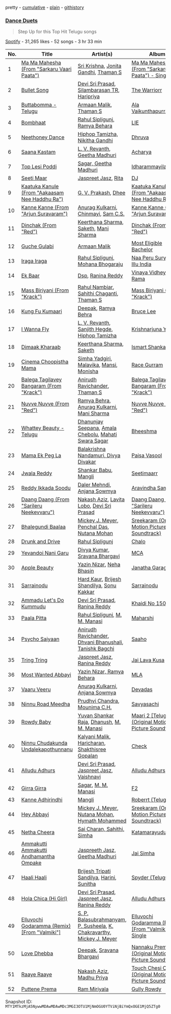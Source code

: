 pretty - [cumulative](/playlists/cumulative/37i9dQZF1DWTt3gMo0DLxA.md) - [plain](/playlists/plain/37i9dQZF1DWTt3gMo0DLxA) - [githistory](https://github.githistory.xyz/mackorone/spotify-playlist-archive/blob/main/playlists/plain/37i9dQZF1DWTt3gMo0DLxA)

### [Dance Duets](https://open.spotify.com/playlist/37i9dQZF1DWTt3gMo0DLxA)

> Step Up for this Top Hit Telugu songs

[Spotify](https://open.spotify.com/user/spotify) - 31,265 likes - 52 songs - 3 hr 33 min

| No. | Title | Artist(s) | Album | Length |
|---|---|---|---|---|
| 1 | [Ma Ma Mahesha \(From "Sarkaru Vaari Paata"\)](https://open.spotify.com/track/0d4ZeWg7NBzA5NnFPn8a89) | [Sri Krishna](https://open.spotify.com/artist/06V3WlbxMpgl639AJoFH7C), [Jonita Gandhi](https://open.spotify.com/artist/00sCATpEvwH48ays7PlQFU), [Thaman S](https://open.spotify.com/artist/2FgHPfRprDaylrSRVf1UlN) | [Ma Ma Mahesha \(From "Sarkaru Vaari Paata"\) \- Single](https://open.spotify.com/album/5uX9rfa81opm0YiGEVYet4) | 4:06 |
| 2 | [Bullet Song](https://open.spotify.com/track/7Mi0pugIa9VPQm7ykGWIfa) | [Devi Sri Prasad](https://open.spotify.com/artist/5sSzCxHtgL82pYDvx2QyEU), [Silambarasan TR](https://open.spotify.com/artist/5Hn84AFwiTEi8eMoI5B9AS), [Haripriya](https://open.spotify.com/artist/1CUAEnzS0hidDnH66AUS3h) | [The Warriorr](https://open.spotify.com/album/424KdwSKagxxopiqLlbasW) | 3:57 |
| 3 | [Buttabomma \- Telugu](https://open.spotify.com/track/0dnDTvdUco2UbaBjUtPxNS) | [Armaan Malik](https://open.spotify.com/artist/4IKVDbCSBTxBeAsMKjAuTs), [Thaman S](https://open.spotify.com/artist/2FgHPfRprDaylrSRVf1UlN) | [Ala Vaikunthapurramuloo](https://open.spotify.com/album/2dnfny8QAiGbUk9NI2P9c2) | 3:18 |
| 4 | [Bombhaat](https://open.spotify.com/track/0VcO1SA3oUKl1qHSUc6LxQ) | [Rahul Sipligunj, Ramya Behara](https://open.spotify.com/artist/1FU5zchVyOx3ShCCLu9wb2) | [LIE](https://open.spotify.com/album/5qpZDTqwLtGVwWlSz8TcHV) | 4:03 |
| 5 | [Neethoney Dance](https://open.spotify.com/track/2kFaEZJM9coKfesI5LOaPJ) | [Hiphop Tamizha, Nikitha Gandhi](https://open.spotify.com/artist/0BRNfdgdsMkjl1N9MNXJrc) | [Dhruva](https://open.spotify.com/album/2mutIulE85wKAHrrP0oCuM) | 3:14 |
| 6 | [Saana Kastam](https://open.spotify.com/track/6GbObXudr6oFWk8FdHHLeh) | [L\. V\. Revanth](https://open.spotify.com/artist/2OrTfOi3k8VMFLuvC527bB), [Geetha Madhuri](https://open.spotify.com/artist/5qhGpFQDS0CHw4cKeCzaai) | [Acharya](https://open.spotify.com/album/5UlyI2OfFD3HPWgsui3YL3) | 4:04 |
| 7 | [Top Lesi Poddi](https://open.spotify.com/track/0FSrCEox8bEpO3RD6ZfEr5) | [Sagar, Geetha Madhuri](https://open.spotify.com/artist/4cjneCieMET25rMaFXwudS) | [Idharammayilatho](https://open.spotify.com/album/6o9ysd0MFQXd6g4eWtcvNq) | 4:17 |
| 8 | [Seeti Maar](https://open.spotify.com/track/5VayHAvzwBx4i87c1twFjS) | [Jaspreet Jasz](https://open.spotify.com/artist/65jsdEMz2d1jbIECHqAhFr), [Rita](https://open.spotify.com/artist/3Z7tNWlrQnxjy4LuhlHAAB) | [DJ](https://open.spotify.com/album/1kGnuSqFejTLaDJefAU7yw) | 4:10 |
| 9 | [Kaatuka Kanule \(From "Aakaasam Nee Haddhu Ra"\)](https://open.spotify.com/track/1HobaVS51OdBZqNmqt1TX7) | [G\. V\. Prakash](https://open.spotify.com/artist/5VVN3xZw1i2qihfITZlvCZ), [Dhee](https://open.spotify.com/artist/77YvCBWe0tTLygpgSJsdOH) | [Kaatuka Kanule \(From "Aakaasam Nee Haddhu Ra"\)](https://open.spotify.com/album/182Ps1T0Kkl5thJcmCT0aC) | 4:06 |
| 10 | [Kanne Kanne \(From "Arjun Suravaram"\)](https://open.spotify.com/track/1Ufd6lvT02tqohgJr8FEtM) | [Anurag Kulkarni](https://open.spotify.com/artist/6LWyVEIBnx7MoRBhQxu9om), [Chinmayi](https://open.spotify.com/artist/5UJ2sHO2ELrgW6aXeRLTQQ), [Sam C.S.](https://open.spotify.com/artist/5VAyiDhBinVfc6RM5RKnLa) | [Kanne Kanne \(From "Arjun Suravaram"\)](https://open.spotify.com/album/6iMuAQSexPEINcUSTwCK3f) | 4:50 |
| 11 | [Dinchak \(From "Red"\)](https://open.spotify.com/track/0iT2FnhutL3yJh7DXy1SOG) | [Keerthana Sharma](https://open.spotify.com/artist/3MVZmcDNyoI81ZmAu0YiF7), [Saketh](https://open.spotify.com/artist/2Z4Ts7fIjfQ78Nh7EEy1bQ), [Mani Sharma](https://open.spotify.com/artist/3AMxH9QIPZbK8ND8C9j4Ss) | [Dinchak \(From "Red"\)](https://open.spotify.com/album/1935AnvPstXORnGqOf8rgW) | 5:19 |
| 12 | [Guche Gulabi](https://open.spotify.com/track/7t2bn7EHAvTPKn7wNKLCoK) | [Armaan Malik](https://open.spotify.com/artist/4IKVDbCSBTxBeAsMKjAuTs) | [Most Eligible Bachelor](https://open.spotify.com/album/10WgwwI8tcErXXUWzQhOOJ) | 4:42 |
| 13 | [Iraga Iraga](https://open.spotify.com/track/2RCigtiYWf4LBCbp60m7Qg) | [Rahul Sipligunj, Mohana Bhogaraju](https://open.spotify.com/artist/61QdqNUW0qSz0GoaeVe6Gw) | [Naa Peru Surya Naa Illu India](https://open.spotify.com/album/3S0ezMfLB53pIEfYwAdG9R) | 4:00 |
| 14 | [Ek Baar](https://open.spotify.com/track/7KWksSySkwqGS3vo59yygt) | [Dsp](https://open.spotify.com/artist/2TxDLvRVA0F4LAIyqakei7), [Ranina Reddy](https://open.spotify.com/artist/5wr6cv6sLD88vQKkMy8w2H) | [Vinaya Vidheya Rama](https://open.spotify.com/album/6LgFMvJH3ChdcFHgpCYCkF) | 4:19 |
| 15 | [Mass Biriyani \(From "Krack"\)](https://open.spotify.com/track/1z3tN40wH9dixW1aSaRDd5) | [Rahul Nambiar](https://open.spotify.com/artist/5a2WF7juQ5oilpZCqikRtP), [Sahithi Chaganti](https://open.spotify.com/artist/01dP5AXWzqsUZj4VIcUSDM), [Thaman S](https://open.spotify.com/artist/2FgHPfRprDaylrSRVf1UlN) | [Mass Biriyani \(From "Krack"\)](https://open.spotify.com/album/2j4BXFHljGo2IWurG8eUOY) | 3:58 |
| 16 | [Kung Fu Kumaari](https://open.spotify.com/track/3RasaEUueHNTzBM2JB3qxK) | [Deepak](https://open.spotify.com/artist/2f1w7WdCu6ePA67yFTlLM3), [Ramya Behra](https://open.spotify.com/artist/4svvMm4TQnkphZJfhLCzzv) | [Bruce Lee](https://open.spotify.com/album/2rB63Sy0Lbll94LSvqo0gE) | 4:26 |
| 17 | [I Wanna Fly](https://open.spotify.com/track/78PoXHAbXHvOx0HMaa1a8z) | [L\. V\. Revanth](https://open.spotify.com/artist/2OrTfOi3k8VMFLuvC527bB), [Sanjith Hegde](https://open.spotify.com/artist/1plObTufEAfeL1hk8Qz24v), [Hiphop Tamizha](https://open.spotify.com/artist/7zFBW2JxM4bgTTKxCRcS8Q) | [Krishnarjuna Yudham](https://open.spotify.com/album/3i0yyqAxnVUW0XWitqUiG8) | 3:58 |
| 18 | [Dimaak Kharaab](https://open.spotify.com/track/1elXc8r6RHfMCwm0QSJRC0) | [Keerthana Sharma](https://open.spotify.com/artist/3MVZmcDNyoI81ZmAu0YiF7), [Saketh](https://open.spotify.com/artist/2Z4Ts7fIjfQ78Nh7EEy1bQ) | [Ismart Shankar](https://open.spotify.com/album/2qBCmDv2UTmyzFc10SrAIf) | 4:40 |
| 19 | [Cinema Choopistha Mama](https://open.spotify.com/track/4HTDl31KMbRxWrH778ffvV) | [Simha Yadgiri](https://open.spotify.com/artist/32Uwf51gH5NnFG96viJNUZ), [Malavika](https://open.spotify.com/artist/2KYWcjtMcKmqEWjpjB6XpT), [Mansi](https://open.spotify.com/artist/1wQJ1Ayact7i3gzsfCfGhw), [Monisha](https://open.spotify.com/artist/7zflVRASfYKDym83CqIsur) | [Race Gurram](https://open.spotify.com/album/6qESUjEdldht18WkWpLw4n) | 4:30 |
| 20 | [Balega Tagilavey Bangaram \(From "Krack"\)](https://open.spotify.com/track/3ZArIoBa7G4RoQbzWCBgkD) | [Anirudh Ravichander](https://open.spotify.com/artist/4zCH9qm4R2DADamUHMCa6O), [Thaman S](https://open.spotify.com/artist/2FgHPfRprDaylrSRVf1UlN) | [Balega Tagilavey Bangaram \(From "Krack"\)](https://open.spotify.com/album/21nM2vkOGhGpMoFL3PRm63) | 3:43 |
| 21 | [Nuvve Nuvve \(From "Red"\)](https://open.spotify.com/track/7Ft65MCYElRCDo7jOekQFs) | [Ramya Behra](https://open.spotify.com/artist/4svvMm4TQnkphZJfhLCzzv), [Anurag Kulkarni](https://open.spotify.com/artist/6LWyVEIBnx7MoRBhQxu9om), [Mani Sharma](https://open.spotify.com/artist/3AMxH9QIPZbK8ND8C9j4Ss) | [Nuvve Nuvve \(From "Red"\)](https://open.spotify.com/album/33bGNKG4SqamfmuenEbtcn) | 4:13 |
| 22 | [Whattey Beauty \- Telugu](https://open.spotify.com/track/3KUD3u6xFEIewEQVppwXbH) | [Dhanunjay Seepana](https://open.spotify.com/artist/5DxwUWyGp1uejyE80iJcn0), [Amala Chebolu](https://open.spotify.com/artist/0DdlrGRKjpM9Mqon7dHVm8), [Mahati Swara Sagar](https://open.spotify.com/artist/27dNKsHZrQKGnAlFCLDlzd) | [Bheeshma](https://open.spotify.com/album/6AQtdnP4yOGeHGfVLU6J50) | 3:54 |
| 23 | [Mama Ek Peg La](https://open.spotify.com/track/1D8dEFWzWPCs9kk2BaWDGS) | [Balakrishna Nandamuri, Divya Divakar](https://open.spotify.com/artist/0kAzI0IwtEwKqfdndPhEBY) | [Paisa Vasool](https://open.spotify.com/album/2mvMBtAd07PuPbmBH56YcF) | 3:36 |
| 24 | [Jwala Reddy](https://open.spotify.com/track/3sJsBrmu3pVEbxSW5vMQoi) | [Shankar Babu](https://open.spotify.com/artist/0gXtTHD29pO85I6glSfzDD), [Mangli](https://open.spotify.com/artist/1pDF5UltcypyatITA3Pduo) | [Seetimaarr](https://open.spotify.com/album/5QkCmd6LakXYNkzKhDDBsV) | 4:05 |
| 25 | [Reddy Ikkada Soodu](https://open.spotify.com/track/0AC0O74oBjVfCp0SHr3kQ6) | [Daler Mehndi](https://open.spotify.com/artist/6wa1AsxB9oJP7lwNSmbcYx), [Anjana Sowmya](https://open.spotify.com/artist/1MRWm9vbsdOdqD1GYQEihD) | [Aravindha Sametha](https://open.spotify.com/album/3YS0UOK0pXMGizKPjzhybv) | 4:04 |
| 26 | [Daang Daang \(From "Sarileru Neekevvaru"\)](https://open.spotify.com/track/3qhq4cn3We0CXDIi44ckHa) | [Nakash Aziz](https://open.spotify.com/artist/4kq8z3vydHjPDggxb16ErB), [Lavita Lobo](https://open.spotify.com/artist/2RBQVSVinw1X1iRQQ4iqJv), [Devi Sri Prasad](https://open.spotify.com/artist/5sSzCxHtgL82pYDvx2QyEU) | [Daang Daang \(From "Sarileru Neekevvaru"\)](https://open.spotify.com/album/6h0Uxuwt5XJlVIl45FwaBh) | 4:14 |
| 27 | [Bhalegundi Baalaa](https://open.spotify.com/track/2UNdKmp2UILWhbN0j4H34U) | [Mickey J\. Meyer](https://open.spotify.com/artist/0WiZi3Q419nMpAQEqfBCbk), [Penchal Das](https://open.spotify.com/artist/1Gwagas1URF2FF769DMjVN), [Nutana Mohan](https://open.spotify.com/artist/0RGaIKSEzZnlNTLCJKnv0H) | [Sreekaram \(Original Motion Picture Soundtrack\)](https://open.spotify.com/album/72FQPRyqPBYcuJcYriY56P) | 4:28 |
| 28 | [Drunk and Drive](https://open.spotify.com/track/13AC9I9D1SMZDxoZBXkiUV) | [Rahul Sipligunj](https://open.spotify.com/artist/1H4ZvA2yyK7wCmbvEUWvPn) | [Chalo](https://open.spotify.com/album/4OM6femr6U4dYJwxByQMKX) | 4:12 |
| 29 | [Yevandoi Nani Garu](https://open.spotify.com/track/6WCH22y0yjBbL1Vyuf0E9g) | [Divya Kumar](https://open.spotify.com/artist/0NErdIJtuKBjtxKmlqaWdj), [Sravana Bhargavi](https://open.spotify.com/artist/4xVrxpa8IgoLneQbdPnSsk) | [MCA](https://open.spotify.com/album/5sy3FZiEsKg1Kp4NaoJYuN) | 3:24 |
| 30 | [Apple Beauty](https://open.spotify.com/track/2o6DT527sOB7r20jVlyhzJ) | [Yazin Nizar](https://open.spotify.com/artist/2pVurQy6iuWWx707gilSdX), [Neha Bhasin](https://open.spotify.com/artist/4E5oyNFcB3uXLkLdjYmP9Z) | [Janatha Garage](https://open.spotify.com/album/4WSLvIQ3Q6vhYQIxXi7mn8) | 3:51 |
| 31 | [Sarrainodu](https://open.spotify.com/track/5FybVtlnyWXL6ntfToOkm3) | [Hard Kaur](https://open.spotify.com/artist/1Xoow41U5fn5DwlMlYt7Gw), [Brijesh Shandilya](https://open.spotify.com/artist/3gdKEsvYBUHdtLMmECIN4q), [Sonu Kakkar](https://open.spotify.com/artist/1Pn6pKlgzxcH6iIRp08dQr) | [Sarrainodu](https://open.spotify.com/album/4wwqWlnn6LF8CplJfZcHF8) | 4:55 |
| 32 | [Ammadu Let's Do Kummudu](https://open.spotify.com/track/4jy2ORlpTbFqI07KO3LgWI) | [Devi Sri Prasad](https://open.spotify.com/artist/5sSzCxHtgL82pYDvx2QyEU), [Ranina Reddy](https://open.spotify.com/artist/5wr6cv6sLD88vQKkMy8w2H) | [Khaidi No 150](https://open.spotify.com/album/5vVzgxWC3S6eiQ1a5rYvo0) | 3:28 |
| 33 | [Paala Pitta](https://open.spotify.com/track/7eONkQbNZvohVwbjbOwTEP) | [Rahul Sipligunj](https://open.spotify.com/artist/1H4ZvA2yyK7wCmbvEUWvPn), [M\. M\. Manasi](https://open.spotify.com/artist/3JGrxsZ6kfzJrfwsxwERhS) | [Maharshi](https://open.spotify.com/album/3wAsZ0sTfkJvspCMlW5azC) | 3:19 |
| 34 | [Psycho Saiyaan](https://open.spotify.com/track/5WnlpdU8nHfbogtkAl6k8E) | [Anirudh Ravichander](https://open.spotify.com/artist/4zCH9qm4R2DADamUHMCa6O), [Dhvani Bhanushali](https://open.spotify.com/artist/1OPqAyxsQc8mcRmoNBAnVk), [Tanishk Bagchi](https://open.spotify.com/artist/4f7KfxeHq9BiylGmyXepGt) | [Saaho](https://open.spotify.com/album/1mZYQfcWj83VOe1v7wpYMr) | 2:46 |
| 35 | [Tring Tring](https://open.spotify.com/track/6e6JTOc1GbdRWCirQ3OBRq) | [Jaspreet Jasz](https://open.spotify.com/artist/65jsdEMz2d1jbIECHqAhFr), [Ranina Reddy](https://open.spotify.com/artist/5wr6cv6sLD88vQKkMy8w2H) | [Jai Lava Kusa](https://open.spotify.com/album/03mXh5a8E8aRfgtKTyy3EL) | 4:20 |
| 36 | [Most Wanted Abbayi](https://open.spotify.com/track/7oFzQzGEQaXFSTjnBWpgVI) | [Yazin Nizar, Ramya Behara](https://open.spotify.com/artist/10dw6nWjLtZ1RQoaCaERBL) | [MLA](https://open.spotify.com/album/4qg8GlsYmuxeY7B9ZWfAC7) | 4:34 |
| 37 | [Vaaru Veeru](https://open.spotify.com/track/2os5ZEWZ2lwGRh4aBYOAE4) | [Anurag Kulkarni, Anjana Sowmya](https://open.spotify.com/artist/3TZcSiEaHTHSMUbSd76J8J) | [Devadas](https://open.spotify.com/album/0xcDSSJZtVGNIOFch0L99D) | 4:26 |
| 38 | [Ninnu Road Meedha](https://open.spotify.com/track/1nCkqULdG7UeDga1C3Z6rN) | [Prudhvi Chandra](https://open.spotify.com/artist/4xUI2yJe8cZHYGhS8rk1oR), [Mounima C.H.](https://open.spotify.com/artist/5dmqGDhUAhpE8WGKqsxdAd) | [Savyasachi](https://open.spotify.com/album/4WnpWGva1S7TbAdaCHW9r3) | 3:39 |
| 39 | [Rowdy Baby](https://open.spotify.com/track/7i0Fee6bIqMcj4VyO4gnPN) | [Yuvan Shankar Raja](https://open.spotify.com/artist/6AiX12wXdXFoGJ2vk8zBjy), [Dhanush](https://open.spotify.com/artist/2F3KtUVtrt2GLjcl6pB4cz), [M\. M\. Manasi](https://open.spotify.com/artist/3JGrxsZ6kfzJrfwsxwERhS) | [Maari 2 \[Telugu\] \(Original Motion Picture Soundtrack\)](https://open.spotify.com/album/22RsOcEtNYmdBQlCJ45SeQ) | 4:41 |
| 40 | [Ninnu Chudakunda Undalekapothunnanu](https://open.spotify.com/track/52753ylTtO0sbDo6Is2Pxu) | [Kalyani Malik](https://open.spotify.com/artist/5w6bUd0SJtvdQ99pZm83PJ), [Haricharan](https://open.spotify.com/artist/1QvyquqkuuwUzdszyoKIy4), [Shakthisree Gopalan](https://open.spotify.com/artist/7zAp0JbkavFg2rcMGvANtP) | [Check](https://open.spotify.com/album/0MdbUcs1RFozb1oEXgh0kA) | 3:35 |
| 41 | [Alludu Adhurs](https://open.spotify.com/track/5nP5Y7qkiiWi70QueS3qF8) | [Devi Sri Prasad](https://open.spotify.com/artist/5sSzCxHtgL82pYDvx2QyEU), [Jaspreet Jasz](https://open.spotify.com/artist/65jsdEMz2d1jbIECHqAhFr), [Vaishnavi](https://open.spotify.com/artist/6EvZzYQvYz8M9s2JOXpe9e) | [Alludu Adhurs](https://open.spotify.com/album/3kus7s3pIDVtyckV59gkKs) | 4:01 |
| 42 | [Girra Girra](https://open.spotify.com/track/5GQ5gYGmIXeACMJk5E1RQR) | [Sagar](https://open.spotify.com/artist/6CWBs7ul78QwnBrcOCwhf5), [M\. M\. Manasi](https://open.spotify.com/artist/3JGrxsZ6kfzJrfwsxwERhS) | [F2](https://open.spotify.com/album/0CkMSLqE73UxkDdF2zGMeO) | 4:55 |
| 43 | [Kanne Adhirindhi](https://open.spotify.com/track/7KXic27xUAWeENDHqtsCQ4) | [Mangli](https://open.spotify.com/artist/1pDF5UltcypyatITA3Pduo) | [Roberrt \(Telugu\)](https://open.spotify.com/album/0RD3M8MJ7RtZJefk7uDPxv) | 3:45 |
| 44 | [Hey Abbayi](https://open.spotify.com/track/0IDhvvZHORFGPDh0fWqPbk) | [Mickey J\. Meyer](https://open.spotify.com/artist/0WiZi3Q419nMpAQEqfBCbk), [Nutana Mohan](https://open.spotify.com/artist/0RGaIKSEzZnlNTLCJKnv0H), [Hymath Mohammed](https://open.spotify.com/artist/3J1GpjoKtKt2jMkQJAeiRV) | [Sreekaram \(Original Motion Picture Soundtrack\)](https://open.spotify.com/album/72FQPRyqPBYcuJcYriY56P) | 3:42 |
| 45 | [Netha Cheera](https://open.spotify.com/track/0jYdNiFwjhzye1Ga5W1vaT) | [Sai Charan, Sahithi, Simha](https://open.spotify.com/artist/329RdTVXR2VaMnvAnLsk9X) | [Katamarayudu](https://open.spotify.com/album/1cvxkGMF3C9R9DmJiyTzBc) | 4:00 |
| 46 | [Ammakutti Ammakutti Andhamantha Ompake](https://open.spotify.com/track/7EW27HIQrlFLpyCBtOodF4) | [Jaspreeth Jasz, Geetha Madhuri](https://open.spotify.com/artist/3YUBfCMOTG5Nbn0dxlX4Un) | [Jai Simha](https://open.spotify.com/album/7Ge2S3SjYoZ0uTZBM8HMqi) | 4:41 |
| 47 | [Haali Haali](https://open.spotify.com/track/3Y7Dt0uszkNBMBTdxyckaV) | [Brijesh Tripati Sandilya](https://open.spotify.com/artist/4byLq8xnJVPzgigwtio1rb), [Harini](https://open.spotify.com/artist/41BeeC5hYqvtGkM79RYvN4), [Sunitha](https://open.spotify.com/artist/74S8YRi4XQ5yf9ToSzuY80) | [Spyder \(Telugu\)](https://open.spotify.com/album/6kooJUFnkhm3RBIfr9PgtS) | 5:33 |
| 48 | [Hola Chica \(Hi Girl\)](https://open.spotify.com/track/6BfsuH0mceuShQkrEa6QHE) | [Devi Sri Prasad](https://open.spotify.com/artist/5sSzCxHtgL82pYDvx2QyEU), [Jaspreet Jasz](https://open.spotify.com/artist/65jsdEMz2d1jbIECHqAhFr), [Ranina Reddy](https://open.spotify.com/artist/5wr6cv6sLD88vQKkMy8w2H) | [Alludu Adhurs](https://open.spotify.com/album/3wI4njxJGFMbyxMI2rOsK6) | 4:05 |
| 49 | [Elluvochi Godaramma \(Remix\) \[From "Valmiki"\]](https://open.spotify.com/track/0XqW5wprbdA808lOGxzhjw) | [S\. P\. Balasubrahmanyam](https://open.spotify.com/artist/2ae6PxICSOZHvjqiCcgon8), [P\. Susheela](https://open.spotify.com/artist/0aFGod7DM6b3O5l1AmvFwK), [K\. Chakravarthy](https://open.spotify.com/artist/3UOiixLqrkiZEyZUKng1t0), [Mickey J\. Meyer](https://open.spotify.com/artist/0WiZi3Q419nMpAQEqfBCbk) | [Elluvochi Godaramma \(Remix\) \[From "Valmiki"\] \- Single](https://open.spotify.com/album/7jV1XjhgXGeCQSQbEpQZI9) | 3:27 |
| 50 | [Love Dhebba](https://open.spotify.com/track/3voVT9SGPZCT6tYXVbwAao) | [Deepak](https://open.spotify.com/artist/2f1w7WdCu6ePA67yFTlLM3), [Sravana Bhargavi](https://open.spotify.com/artist/4xVrxpa8IgoLneQbdPnSsk) | [Nannaku Prematho \(Original Motion Picture Soundtrack\)](https://open.spotify.com/album/15sBWVMRroxX2xMq3rNQoI) | 3:56 |
| 51 | [Raaye Raaye](https://open.spotify.com/track/6CJnjllUy1qhWVC6slc8cA) | [Nakash Aziz](https://open.spotify.com/artist/4kq8z3vydHjPDggxb16ErB), [Madhu Priya](https://open.spotify.com/artist/1TpuHZaoRQMiKcMRN5DjDY) | [Touch Chesi Chudu \(Original Motion Picture Soundtrack\)](https://open.spotify.com/album/5jGomlyoYmxcjNxqWILSVr) | 3:28 |
| 52 | [Puttene Prema](https://open.spotify.com/track/6qNCPMFrXaeVQuA3QFZ4F1) | [Ram Miriyala](https://open.spotify.com/artist/4A2XSc4OJjuPY4l6NjnrDj) | [Gully Rowdy](https://open.spotify.com/album/16FbjE4zTKmqoa9DOt4lrs) | 3:46 |

Snapshot ID: `MTY1MTkzMjA5NywwMDAwMDAwMDc3MGI3OTU1MjNmOGU0YTViNjBiYmQxOGE1MjQ5ZTg0`
